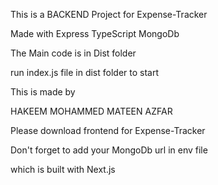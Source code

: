 This is a BACKEND Project for Expense-Tracker 

Made with Express TypeScript MongoDb 

The Main code is in Dist folder

run index.js file in dist folder to start

This is made by

HAKEEM MOHAMMED MATEEN AZFAR

Please download frontend for Expense-Tracker 

Don't forget to add your MongoDb url in env file

which is built with Next.js
